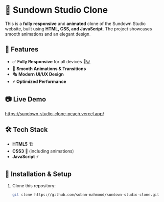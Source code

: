 # 🌅 Sundown Studio Clone  

This is a **fully responsive** and **animated** clone of the Sundown Studio website, built using **HTML, CSS, and JavaScript**. The project showcases smooth animations and an elegant design.  

## 🌟 Features  
- ✅ **Fully Responsive** for all devices 📱💻  
- 🎨 **Smooth Animations & Transitions**  
- 🎭 **Modern UI/UX Design**  
- ⚡ **Optimized Performance**  

## 📷 Live Demo  
https://sundown-studio-clone-peach.vercel.app/

## 🛠️ Tech Stack  
- **HTML5** 🏗️  
- **CSS3** 🎨 (including animations)  
- **JavaScript** ⚡  

## 📂 Installation & Setup  
1. Clone this repository:  
   ```sh
   git clone https://github.com/soban-mahmood/sundown-studio-clone.git
